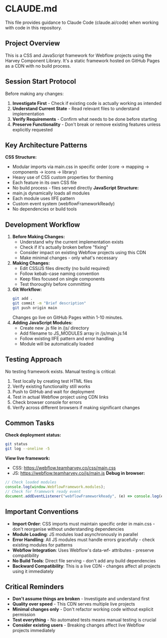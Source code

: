# CLAUDE.md

This file provides guidance to Claude Code (claude.ai/code) when working with code in this repository.

## Project Overview

This is a CSS and JavaScript framework for Webflow projects using the Harvey Component Library. It's a static framework hosted on GitHub Pages as a CDN with no build process.

## Session Start Protocol

Before making any changes:

1. **Investigate First** - Check if existing code is actually working as intended
2. **Understand Current State** - Read relevant files to understand implementation
3. **Verify Requirements** - Confirm what needs to be done before starting
4. **Preserve Functionality** - Don't break or remove existing features unless explicitly requested

## Key Architecture Patterns

**CSS Structure:**

- Modular imports via main.css in specific order (core → mapping → components → icons → library)
- Heavy use of CSS custom properties for theming
- Each feature in its own CSS file
- No build process - files served directly
  **JavaScript Structure:**
- main.js dynamically loads all modules
- Each module uses IIFE pattern
- Custom event system (webflowFrameworkReady)
- No dependencies or build tools

## Development Workflow

1. **Before Making Changes:**
   - Understand why the current implementation exists
   - Check if it's actually broken before "fixing"
   - Consider impact on existing Webflow projects using this CDN
   - Make minimal changes - only what's necessary
2. **Making Changes:**
   - Edit CSS/JS files directly (no build required)
   - Follow kebab-case naming convention
   - Keep files focused on single components
   - Test thoroughly before committing
3. **Git Workflow:**
   ```bash
   git add .
   git commit -m "Brief description"
   git push origin main
   ```
   Changes go live on GitHub Pages within 1-10 minutes.
4. **Adding JavaScript Modules:**
   - Create new .js file in /js/ directory
   - Add filename to JS_MODULES array in /js/main.js:14
   - Follow existing IIFE pattern and error handling
   - Module will be automatically loaded

## Testing Approach

No testing framework exists. Manual testing is critical:

1. Test locally by creating test HTML files
2. Verify existing functionality still works
3. Push to GitHub and wait for deployment
4. Test in actual Webflow project using CDN links
5. Check browser console for errors
6. Verify across different browsers if making significant changes

## Common Tasks

**Check deployment status:**

```bash
git status
git log --oneline -5
```

**View live framework:**

- CSS: https://webflow.teamharvey.co/css/main.css
- JS: https://webflow.teamharvey.co/js/main.js
  **Debug in browser:**

```javascript
// Check loaded modules
console.log(window.WebflowFramework.modules);
// Check for framework ready event
document.addEventListener("webflowFrameworkReady", (e) => console.log(e.detail));
```

## Important Conventions

- **Import Order**: CSS imports must maintain specific order in main.css - don't reorganise without understanding dependencies
- **Module Loading**: JS modules load asynchronously in parallel
- **Error Handling**: All JS modules must handle errors gracefully - check existing modules for patterns
- **Webflow Integration**: Uses Webflow's data-wf- attributes - preserve compatibility
- **No Build Tools**: Direct file serving - don't add any build dependencies
- **Backward Compatibility**: This is a live CDN - changes affect all projects using it immediately

## Critical Reminders

- **Don't assume things are broken** - Investigate and understand first
- **Quality over speed** - This CDN serves multiple live projects
- **Minimal changes only** - Don't refactor working code without explicit permission
- **Test everything** - No automated tests means manual testing is crucial
- **Consider existing users** - Breaking changes affect live Webflow projects immediately
